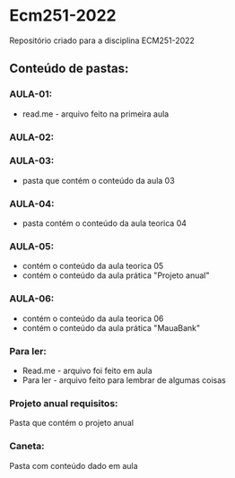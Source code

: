 # Ecm251-2022
Repositório criado para a disciplina ECM251-2022

## Conteúdo de pastas:

### AULA-01:
- read.me - arquivo feito na primeira aula 

### AULA-02:

### AULA-03:
- pasta que contém o conteúdo da aula 03

### AULA-04:
- pasta contém o conteúdo da aula teorica 04

### AULA-05:
- contém o conteúdo da aula teorica 05 
- contém o conteúdo da aula prática "Projeto anual"

### AULA-06:
- contém o conteúdo da aula teorica 06 
- contém o conteúdo da aula prática "MauaBank"

### Para ler:
- Read.me - arquivo foi feito em aula 
- Para ler - arquivo feito para lembrar de algumas coisas

### Projeto anual requisitos:
Pasta que contém o projeto anual

### Caneta:
Pasta com conteúdo dado em aula
